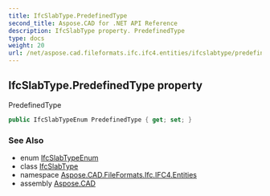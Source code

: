 ```yaml
---
title: IfcSlabType.PredefinedType
second_title: Aspose.CAD for .NET API Reference
description: IfcSlabType property. PredefinedType
type: docs
weight: 20
url: /net/aspose.cad.fileformats.ifc.ifc4.entities/ifcslabtype/predefinedtype/
---
```

## IfcSlabType.PredefinedType property

PredefinedType

```csharp
public IfcSlabTypeEnum PredefinedType { get; set; }
```

### See Also

* enum [IfcSlabTypeEnum](../../../aspose.cad.fileformats.ifc.ifc4.types/ifcslabtypeenum/)
* class [IfcSlabType](../)
* namespace [Aspose.CAD.FileFormats.Ifc.IFC4.Entities](../../ifcslabtype/)
* assembly [Aspose.CAD](../../../)


